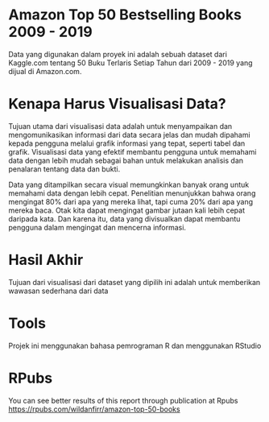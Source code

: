 # Amazon Top 50 Bestselling Books 2009 - 2019
Data yang digunakan dalam proyek ini adalah sebuah dataset dari Kaggle.com tentang 50 Buku Terlaris Setiap Tahun dari 2009 - 2019 yang dijual di Amazon.com.

# Kenapa Harus Visualisasi Data?
Tujuan utama dari visualisasi data adalah untuk menyampaikan dan mengomunikasikan informasi dari data secara jelas dan mudah dipahami kepada pengguna melalui grafik informasi yang tepat, seperti tabel dan grafik. Visualisasi data yang efektif membantu pengguna untuk memahami data dengan lebih mudah sebagai bahan untuk melakukan analisis dan penalaran tentang data dan bukti.

Data yang ditampilkan secara visual memungkinkan banyak orang untuk memahami data dengan lebih cepat. Penelitian menunjukkan bahwa orang mengingat 80% dari apa yang mereka lihat, tapi cuma 20% dari apa yang mereka baca. Otak kita dapat mengingat gambar jutaan kali lebih cepat daripada kata. Dan karena itu, data yang divisualkan dapat membantu pengguna dalam mengingat dan mencerna informasi.

# Hasil Akhir
Tujuan dari visualisasi dari dataset yang dipilih ini adalah untuk memberikan wawasan sederhana dari data

# Tools
Projek ini menggunakan bahasa pemrograman R dan menggunakan RStudio

# RPubs
You can see better results of this report through publication at Rpubs
https://rpubs.com/wildanfirr/amazon-top-50-books
